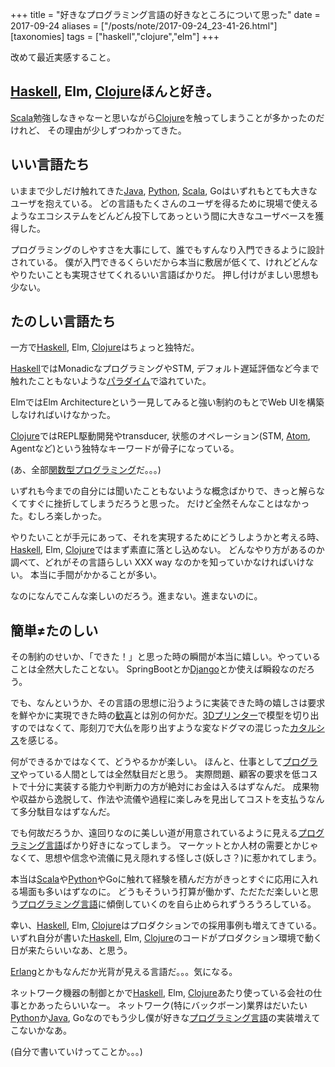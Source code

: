 +++
title = "好きなプログラミング言語の好きなところについて思った"
date = 2017-09-24
aliases = ["/posts/note/2017-09-24_23-41-26.html"]
[taxonomies]
tags = ["haskell","clojure","elm"]
+++

改めて最近実感すること。

## [Haskell](http://d.hatena.ne.jp/keyword/Haskell), Elm, [Clojure](http://d.hatena.ne.jp/keyword/Clojure)ほんと好き。

[Scala](http://d.hatena.ne.jp/keyword/Scala)勉強しなきゃなーと思いながら[Clojure](http://d.hatena.ne.jp/keyword/Clojure)を触ってしまうことが多かったのだけれど、 その理由が少しずつわかってきた。

## いい言語たち

いままで少しだけ触れてきた[Java](http://d.hatena.ne.jp/keyword/Java), [Python](http://d.hatena.ne.jp/keyword/Python), [Scala](http://d.hatena.ne.jp/keyword/Scala), Goはいずれもとても大きなユーザを抱えている。 どの言語もたくさんのユーザを得るために現場で使えるようなエコシステムをどんどん投下してあっという間に大きなユーザベースを獲得した。

プログラミングのしやすさを大事にして、誰でもすんなり入門できるように設計されている。 僕が入門できるくらいだから本当に敷居が低くて、けれどどんなやりたいことも実現させてくれるいい言語ばかりだ。 押し付けがましい思想も少ない。

## たのしい言語たち

一方で[Haskell](http://d.hatena.ne.jp/keyword/Haskell), Elm, [Clojure](http://d.hatena.ne.jp/keyword/Clojure)はちょっと独特だ。

[Haskell](http://d.hatena.ne.jp/keyword/Haskell)ではMonadicなプログラミングやSTM, デフォルト遅延評価など今まで触れたこともないような[パラダイム](http://d.hatena.ne.jp/keyword/%A5%D1%A5%E9%A5%C0%A5%A4%A5%E0)で溢れていた。

ElmではElm Architectureという一見してみると強い制約のもとでWeb UIを構築しなければいけなかった。

[Clojure](http://d.hatena.ne.jp/keyword/Clojure)ではREPL駆動開発やtransducer, 状態のオペレーション(STM, [Atom](http://d.hatena.ne.jp/keyword/Atom), Agentなど)という独特なキーワードが骨子になっている。

(あ、全部[関数型プログラミング](http://d.hatena.ne.jp/keyword/%B4%D8%BF%F4%B7%BF%A5%D7%A5%ED%A5%B0%A5%E9%A5%DF%A5%F3%A5%B0)だ。。。)

いずれも今までの自分には聞いたこともないような概念ばかりで、きっと解らなくてすぐに挫折してしまうだろうと思った。 だけど全然そんなことはなかった。むしろ楽しかった。

やりたいことが手元にあって、それを実現するためにどうしようかと考える時、[Haskell](http://d.hatena.ne.jp/keyword/Haskell), Elm, [Clojure](http://d.hatena.ne.jp/keyword/Clojure)ではまず素直に落とし込めない。 どんなやり方があるのか調べて、どれがその言語らしい XXX way なのかを知っていかなければいけない。 本当に手間がかかることが多い。

なのになんでこんな楽しいのだろう。進まない。進まないのに。

## 簡単≠たのしい

その制約のせいか、「できた！」と思った時の瞬間が本当に嬉しい。やっていることは全然大したことない。 SpringBootとか[Django](http://d.hatena.ne.jp/keyword/Django)とか使えば瞬殺なのだろう。

でも、なんというか、その言語の思想に沿うように実装できた時の嬉しさは要求を鮮やかに実現できた時の[歓喜](http://d.hatena.ne.jp/keyword/%B4%BF%B4%EE)とは別の何かだ。[3Dプリンター](http://d.hatena.ne.jp/keyword/3D%A5%D7%A5%EA%A5%F3%A5%BF%A1%BC)で模型を切り出すのではなくて、彫刻刀で大仏を彫り出すような変なドグマの混じった[カタルシス](http://d.hatena.ne.jp/keyword/%A5%AB%A5%BF%A5%EB%A5%B7%A5%B9)を感じる。

何ができるかではなくて、どうやるかが楽しい。 ほんと、仕事として[プログラマ](http://d.hatena.ne.jp/keyword/%A5%D7%A5%ED%A5%B0%A5%E9%A5%DE)やっている人間としては全然駄目だと思う。 実際問題、顧客の要求を低コストで十分に実装する能力や判断力の方が絶対にお金は入るはずなんだ。 成果物や収益から逸脱して、作法や流儀や過程に楽しみを見出してコストを支払うなんて多分駄目なはずなんだ。

でも何故だろうか、遠回りなのに美しい道が用意されているように見える[プログラミング言語](http://d.hatena.ne.jp/keyword/%A5%D7%A5%ED%A5%B0%A5%E9%A5%DF%A5%F3%A5%B0%B8%C0%B8%EC)ばかり好きになってしまう。 マーケットとか人材の需要とかじゃなくて、思想や信念や流儀に見え隠れする怪しさ(妖しさ？)に惹かれてしまう。

本当は[Scala](http://d.hatena.ne.jp/keyword/Scala)や[Python](http://d.hatena.ne.jp/keyword/Python)やGoに触れて経験を積んだ方がきっとすぐに応用に入れる場面も多いはずなのに。 どうもそういう打算が働かず、ただただ楽しいと思う[プログラミング言語](http://d.hatena.ne.jp/keyword/%A5%D7%A5%ED%A5%B0%A5%E9%A5%DF%A5%F3%A5%B0%B8%C0%B8%EC)に傾倒していくのを自ら止められずうろうろしている。

幸い、[Haskell](http://d.hatena.ne.jp/keyword/Haskell), Elm, [Clojure](http://d.hatena.ne.jp/keyword/Clojure)はプロダクションでの採用事例も増えてきている。いずれ自分が書いた[Haskell](http://d.hatena.ne.jp/keyword/Haskell), Elm, [Clojure](http://d.hatena.ne.jp/keyword/Clojure)のコードがプロダクション環境で動く日が来たらいいなあ、と思う。

[Erlang](http://d.hatena.ne.jp/keyword/Erlang)とかもなんだか光背が見える言語だ。。。気になる。

ネットワーク機器の制御とかで[Haskell](http://d.hatena.ne.jp/keyword/Haskell), Elm, [Clojure](http://d.hatena.ne.jp/keyword/Clojure)あたり使っている会社の仕事とかあったらいいなー。 ネットワーク(特にバックボーン)業界はだいたい[Python](http://d.hatena.ne.jp/keyword/Python)か[Java](http://d.hatena.ne.jp/keyword/Java), Goなのでもう少し僕が好きな[プログラミング言語](http://d.hatena.ne.jp/keyword/%A5%D7%A5%ED%A5%B0%A5%E9%A5%DF%A5%F3%A5%B0%B8%C0%B8%EC)の実装増えてこないかなあ。

(自分で書いていけってことか。。。)

